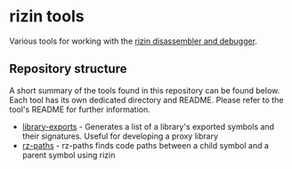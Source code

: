 # rizin tools

Various tools for working with the [rizin disassembler and debugger][rizin].

[rizin]: https://rizin.re/

## Repository structure

A short summary of the tools found in this repository can be found below.
Each tool has its own dedicated directory and README. Please refer to the
tool's README for further information.

- [library-exports](library-exports) - Generates a list of a library's
  exported symbols and their signatures. Useful for developing a proxy
  library
- [rz-paths](rz-paths) - rz-paths finds code paths between a child symbol
  and a parent symbol using rizin
